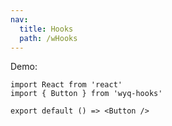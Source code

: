 ```yaml
---
nav:
  title: Hooks
  path: /wHooks
---
```


Demo:

```tsx
import React from 'react'
import { Button } from 'wyq-hooks'

export default () => <Button />
```
